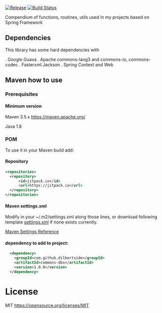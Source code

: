 [![Release](https://jitpack.io/v/dilbertside/commons-dbs.svg)](https://jitpack.io/#dilbertside/commons-dbs)
[![Build Status](https://travis-ci.org/dilbertside/commons-dbs.svg)](https://travis-ci.org/dilbertside/commons-dbs)

Compendium of functions, routines, utils used in my projects based on Spring Framework

## Dependencies

This library has some hard dependencies with
 
. Google Guava
. Apache commons-lang3 and commons-io, commons-codec
. Fasterxml Jackson
. Spring Context and Web


## Maven how to use

### Prerequisites

#### Minimum version

Maven 3.5.x https://maven.apache.org/

Java 1.8

### POM

To use it in your Maven build add:

#### Repository

```xml
<repositories>
  <repository>
      <id>jitpack.io</id>
      <url>https://jitpack.io</url>
  </repository>
</repositories>
```

#### Maven settings.xml

Modify in your ~/.m2/settings.xml along those lines, or download following template [settings.xml](resources/settings.xml) if none exists currently.

[Maven Settings Reference](https://maven.apache.org/settings.html#Repositories)

#### dependency to add to project:


```xml
  <dependency>
    <groupId>com.github.dilbertside</groupId>
    <artifactId>commons-dbs</artifactId>
    <version>1.0.8</version>
  </dependency>
```

# License

MIT https://opensource.org/licenses/MIT
